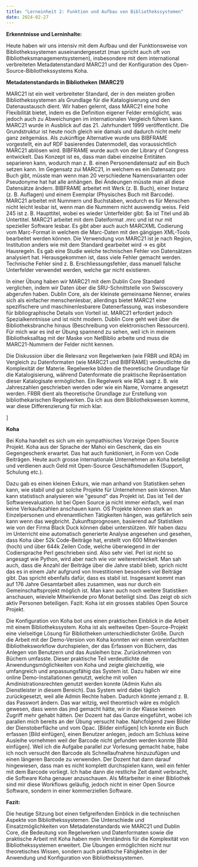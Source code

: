 ```yaml
---
title: "Lerneinheit 2: Funktion und Aufbau von Bibliothekssystemen"
date: 2024-02-27
---
```

**Erkenntnisse und Lerninhalte:** 

Heute haben wir uns intensiv mit dem Aufbau und der Funktionsweise von Bibliothekssystemen auseinandergesetzt (man spricht auch oft von Bibliotheksmanagementsystemen), insbesondere mit dem international verbreiteten Metadatenstandard MARC21 und der Konfiguration des Open-Source-Bibliothekssystems Koha. 

**Metadatenstandards in Bibliotheken (MARC21)**

MARC21 ist ein weit verbreiteter Standard, der in den meisten großen Bibliothekssystemen als Grundlage für die Katalogisierung und den Datenaustausch dient. Wir haben gelernt, dass MARC21 eine hohe Flexibilität bietet, indem es die Definition eigener Felder ermöglicht, was jedoch auch zu Abweichungen im internationalen Vergleich führen kann. MARC21 wurde in Ausblick auf das 21. Jahrhundert 1999 veröffentlicht. Die Grundstruktur ist heute noch gleich wie damals und dadurch nicht mehr ganz zeitgemäss. Als zukünftige Alternative wurde uns BIBFRAME vorgestellt, ein auf RDF basierendes Datenmodell, das voraussichtlich MARC21 ablösen wird. BIBFRAME wurde auch von der Library of Congress entwickelt. Das Konzept ist es, dass man dabei einzelne Entitäten separieren kann, wodurch man z. B. einen Personendatensatz auf ein Buch setzen kann. Im Gegensatz zui MARC21, in welchem es ein Datensatz pro Buch gibt, müsste man wenn man 20 verschiedene Namensvarianten oder Pseudonyme hat hat alle anhängen. Bei Ändeungen müsste man all diese Datensätze ändern. BIBFRAME arbeitet mit Werk (z. B. Buch), einer Instanz (z. B. Auflagen) und einem Exemplar (Physisches Buch mit Barcode). MARC21 arbeitet mit Nummern und Buchstaben, wodurch es für Menschen nicht leicht lesbar ist, wenn man die Nummern nicht auswendig weiss. Feld 245 ist z. B. Haupttitel, wobei es wieder Unterfelder gibt: $a ist Titel und äb Untertitel. MARC21 arbeitet mit dem Dateiformat .mrc und ist nur mit spezieller Software lesbar. Es gibt aber auch auch MARCXML Codierung vom Marc-Format in welchem die Marc-Daten mit den gängigen XML-Tools bearbeitet werden können. Die Verwendung von MARC21 ist je nach Region, Institution anders wie mit dem Standard gearbeitet wird -> es gibt Hausregeln. Es gab eine Studie welche technischen Fehler von Datensätzen analysiert hat. Herausgekommen ist, dass viele Fehler gemacht werden. Technische Fehler sind z. B. Erschliessungsfehler, dass manuell falsche Unterfelder verwendet werden, welche gar nicht existieren.

In einer Übung haben wir MARC21 mit dem Dublin Core Standard verglichen, indem wir Daten über die SRU-Schnittstelle von Swisscovery abgerufen haben. Dublin Core, als der kleinste gemeinsame Nenner, erwies sich als einfacher menschenlesbar, allerdings bietet MARC21 eine spezifischere und maschinenlesbarere Datenerfassung, was insbesondere für bibliographische Details von Vorteil ist. MARC21 erfordert jedoch Spezialkenntnisse und ist nicht modern. Dublin Core geht weit über die Bibliotheksbranche hinaus (Beschreibung von elektronischen Ressourcen). Für mich war es ind er Übung spannend zu sehen, weil ich in  meinem Bibliotheksalltag mit der Maske von NetBiblio arbeite und muss die MARC21-Nummern der Felder nicht kennen.

Die Diskussion über die Relevanz von Regelwerken (wie FRBR und RDA) im Vergleich zu Datenformaten (wie MARC21 und BIBFRAME) verdeutlichte die Komplexität der Materie. Regelwerke bilden die theoretische Grundlage für die Katalogisierung, während Datenformate die praktische Repräsentation dieser Katalogisate ermöglichen. Ein Regelwerk wie RDA sagt z. B. wie Jahreszahlen geschrieben werden oder wie ein Name, Vorname angesetzt werden. FRBR dient als theoretische Grundlage zur Erstellung von bibliothekarischen Regelwerken. Da ich aus dem Bibliothekswesen komme, war diese Differenzierung für mich klar.

]

 

**Koha**

Bei Koha handelt es sich um ein sympathisches Vorzeige Open Source Projekt. Koha aus der Sprache der Mahoi ein Geschenk, das ein Gegengeschenk erwartet. Das hat auch funktioniert, in Form von Code Beiträgen. Heute auch grosse internationale Unternehmen an Koha beteiligt und verdienen auch Geld mit Open-Source Geschäftsmodellen (Support, Schulung etc.).

Dazu gab es einen kleinen Exkurs, wie man anhand von Statistiken sehen kann, wie stabil und gut solche Projekte für Unternehmen sein können. Man kann statistisch analysieren wie "gesund" das Projekt ist. Das ist Teil der Softwareevaluation. Ist bei Open Source ja nicht immer einfach, weil man keine Verkaufszahlen anschauen kann. OS Projekte können stark an Einzelpersonen und ehrenamtlichen Tätigkeiten hängen, was gefährlich sein kann wenn das wegbricht. Zukunftsprognosen, basierend auf Statistiken wie von der Firma Black Duck können dabei unterstützen. Wir haben dazu im Unterricht eine automatisch generierte Analyse angesehen und gesehen, dass Koha über 52k Code-Beiträge hat, erstellt von 600 Mitwirkenden (hoch) und über 644k Zeilen Code, welche überwiegend in der Codiersprache Perl geschrieben sind. Also sehr viel. Perl ist nicht so angesagt wie Python, wird aber nach wie vor weiterentwickelt. Man sah auch, dass die Anzahl der Beiträge  über die Jahre stabil blieb, sprich nicht das es in einem Jahr aufgrund von Investitionen besonders viel Beiträge gibt. Das spricht ebenfalls dafür, dass es stabil ist. Insgesamt kommt man auf 176 Jahre Gesamtarbeit alles zusammen, was nur durch ein Gemeinschaftsprojekt möglich ist. Man kann auch noch weitere Statistiken anschauen, wieviele Mitwirkende pro Monat beteiligt sind. Das zeigt ob sich aktiv Personen beteiligen. Fazit: Koha ist ein grosses stabiles Open Source Projekt. 

Die Konfiguration von Koha bot uns einen praktischen Einblick in die Arbeit mit einem Bibliothekssystem. Koha ist als weltweites Open-Source-Projekt eine vielseitige Lösung für Bibliotheken unterschiedlichster Größe. Durch die Arbeit mit der Demo-Version von Koha konnten wir einen vereinfachten Bibliotheksworkflow durchspielen, der das Erfassen von Büchern, das Anlegen von Benutzern und das Ausleihen bzw. Zurücknehmen von Büchern umfasste. Dieser praktische Teil verdeutlichte die Anwendungsmöglichkeiten von Koha und zeigte gleichzeitig, wie umfangreich und anpassungsfähig das System ist.
Dazu haben wir eine online Demo-Installationen genutzt, welche mit vollen Amdinistrationsrechten genutzt werden konnte (Admin Kuhn als Dienstleister in diesem Bereich). Das System wird dabei täglich zurückgesetzt, weil alle Admin Rechte haben. Dadurch könnte jemand z. B. das Passwort ändern. Das war witzig, weil theoretisch wäre es möglich gewesen, dass wenn das jmd gemacht hätte, wir in der Klasse keinen Zugriff mehr gehabt hätten. Der Dozent hat das Ganze eingeführt, wobei ich parallen mich bereits an der Übung versucht habe. Nahcfolgend zwei Bilder der Dienstoberfläche und vom Opac. [Bilder einfügen]
Ich konnte ein Buch erfassen [Bild einfügen], einen Benutzer anlegen, jedoch am Schluss keine Ausleihe vornehmen weil der Barcode nicht gefunden werden konnte [Bild einfügen]. Weil ich die Aufgabe parallel zur Vorlesung gemacht habe, habe ich noch versucht den Barcode als Schnellaufnahme hinzuzufügen und einen längeren Barcode zu verwenden. Der Dozent hat dann darauf hingewiesen, dass man es nicht komplett durchspielen kann, weil ein fehler mit dem Barcode vorliegt. Ich habe dann die restliche Zeit damit verbracht, die Software Koha genauer anzuschauen. Als Mitarbeiter in einer Bibliothek sind mir diese Workflows geläufig, jedoch nicht in einer Open Source Software, sondern in einer kommerziellen Software. 
 

**Fazit:** 

Die heutige Sitzung bot einen tiefgreifenden Einblick in die technischen Aspekte von Bibliothekssystemen. Die Unterschiede und Einsatzmöglichkeiten von Metadatenstandards wie MARC21 und Dublin Core, die Bedeutung von Regelwerken und Datenformaten sowie die praktische Arbeit mit Koha haben mein Verständnis für die Komplexität von Bibliothekssystemen erweitert. Die Übungen ermöglichten nicht nur theoretisches Wissen, sondern auch praktische Fähigkeiten in der Anwendung und Konfiguration von Bibliothekssystemen. 
